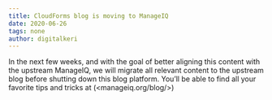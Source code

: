 ```yaml
---
title: CloudForms blog is moving to ManageIQ 
date: 2020-06-26
tags: none
author: digitalkeri
---
```


In the next few weeks, and with the goal of better aligning this content with the upstream ManageIQ, we will migrate all relevant content to the upstream blog before shutting down this blog platform.
You’ll be able to find all your favorite tips and tricks at (<manageiq.org/blog/>)
